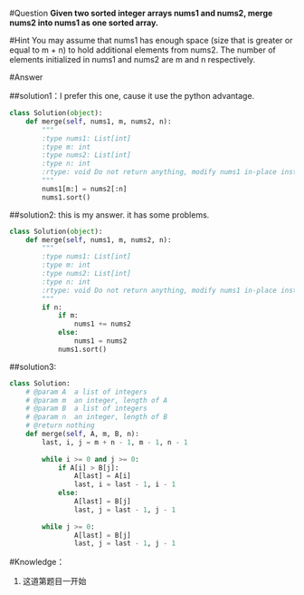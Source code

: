 #Question
**Given two sorted integer arrays nums1 and nums2, merge nums2 into nums1 as one sorted array.**

#Hint
You may assume that nums1 has enough space (size that is greater or equal to m + n) to hold additional elements from nums2. The number of elements initialized in nums1 and nums2 are m and n respectively.

#Answer

##solution1：I prefer this one, cause it use the python advantage.
```python
class Solution(object):
    def merge(self, nums1, m, nums2, n):
        """
        :type nums1: List[int]
        :type m: int
        :type nums2: List[int]
        :type n: int
        :rtype: void Do not return anything, modify nums1 in-place instead.
        """
        nums1[m:] = nums2[:n]
        nums1.sort()
```
##solution2: this is my answer. it has some problems.
```python
class Solution(object):
    def merge(self, nums1, m, nums2, n):
        """
        :type nums1: List[int]
        :type m: int
        :type nums2: List[int]
        :type n: int
        :rtype: void Do not return anything, modify nums1 in-place instead.
        """
        if n:
            if m:
                nums1 += nums2
            else:
                nums1 = nums2
            nums1.sort()
```

##solution3: 
```python
class Solution:
    # @param A  a list of integers
    # @param m  an integer, length of A
    # @param B  a list of integers
    # @param n  an integer, length of B
    # @return nothing
    def merge(self, A, m, B, n):
        last, i, j = m + n - 1, m - 1, n - 1
        
        while i >= 0 and j >= 0:
            if A[i] > B[j]:
                A[last] = A[i]
                last, i = last - 1, i - 1
            else:
                A[last] = B[j]
                last, j = last - 1, j - 1
        
        while j >= 0:
                A[last] = B[j]
                last, j = last - 1, j - 1
```


#Knowledge：

1. 这道第题目一开始

